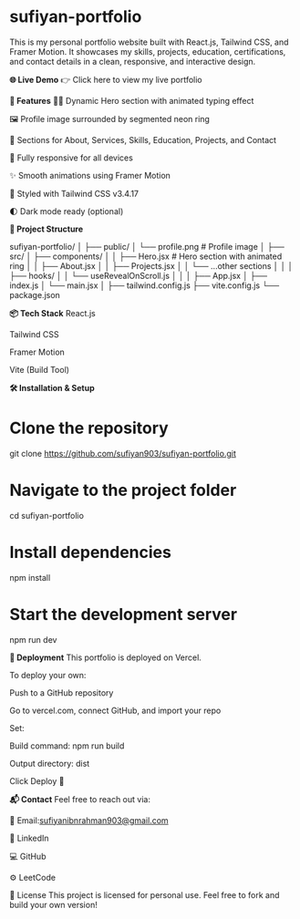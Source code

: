 # sufiyan-portfolio

This is my personal portfolio website built with React.js, Tailwind CSS, and Framer Motion. It showcases my skills, projects, education, certifications, and contact details in a clean, responsive, and interactive design.

 **🌐 Live Demo**
👉 Click here to view my live portfolio

**🚀 Features**
🧑‍💻 Dynamic Hero section with animated typing effect

🖼️ Profile image surrounded by segmented neon ring

🧩 Sections for About, Services, Skills, Education, Projects, and Contact

📱 Fully responsive for all devices

✨ Smooth animations using Framer Motion

🎨 Styled with Tailwind CSS v3.4.17

🌓 Dark mode ready (optional)

**📁 Project Structure**


sufiyan-portfolio/
│
├── public/
│   └── profile.png       # Profile image
│
├── src/
│   ├── components/
│   │   ├── Hero.jsx      # Hero section with animated ring
│   │   ├── About.jsx
│   │   ├── Projects.jsx
│   │   └── ...other sections
│   │
│   ├── hooks/
│   │   └── useRevealOnScroll.js
│   │
│   ├── App.jsx
│   ├── index.js
│   └── main.jsx
│
├── tailwind.config.js
├── vite.config.js
└── package.json



**📦 Tech Stack**
React.js

Tailwind CSS

Framer Motion

Vite (Build Tool)

**🛠️ Installation & Setup**

# Clone the repository
git clone https://github.com/sufiyan903/sufiyan-portfolio.git

# Navigate to the project folder
cd sufiyan-portfolio

# Install dependencies
npm install

# Start the development server
npm run dev

**🚀 Deployment**
This portfolio is deployed on Vercel.

To deploy your own:

Push to a GitHub repository

Go to vercel.com, connect GitHub, and import your repo

Set:

Build command: npm run build

Output directory: dist

Click Deploy 🎉

**📬 Contact**
Feel free to reach out via:

📧 Email:sufiyanibnrahman903@gmail.com

💼 LinkedIn

💻 GitHub

⚙️ LeetCode

📄 License
This project is licensed for personal use. Feel free to fork and build your own version!
